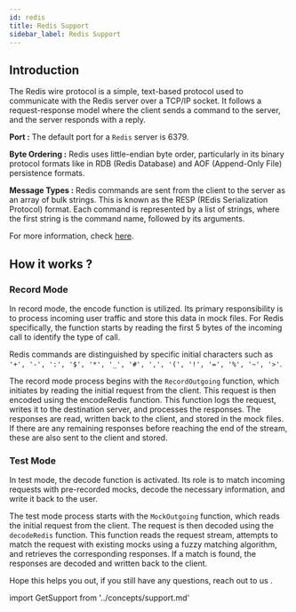 ```yaml
---
id: redis
title: Redis Support
sidebar_label: Redis Support
---
```

<head>
  <title>Redis Support | Keploy Docs</title>
  <meta charSet="utf-8" />
</head>

## Introduction

The Redis wire protocol is a simple, text-based protocol used to communicate with the Redis server over a TCP/IP socket. It follows a request-response model where the client sends a command to the server, and the server responds with a reply.

**Port :** The default port for a `Redis` server is 6379.

**Byte Ordering :** Redis uses little-endian byte order, particularly in its binary protocol formats like in RDB (Redis Database) and AOF (Append-Only File) persistence formats.

**Message Types :** Redis commands are sent from the client to the server as an array of bulk strings. This is known as the RESP (REdis Serialization Protocol) format. Each command is represented by a list of strings, where the first string is the command name, followed by its arguments.

For more information, check [here](https://redis.io/docs/latest/develop/reference/protocol-spec/).

## How it works ?

### Record Mode

In record mode, the encode function is utilized. Its primary responsibility is to process incoming user traffic and store this data in mock files. For Redis specifically, the function starts by reading the first 5 bytes of the incoming call to identify the type of call.

Redis commands are distinguished by specific initial characters such as `'+', '-', ':', '$', '*', '_', '#', ',', '(', '!', '=', '%', '~', '>'`.

The record mode process begins with the `RecordOutgoing` function, which initiates by reading the initial request from the client. This request is then encoded using the encodeRedis function. This function logs the request, writes it to the destination server, and processes the responses. The responses are read, written back to the client, and stored in the mock files. If there are any remaining responses before reaching the end of the stream, these are also sent to the client and stored.

### Test Mode

In test mode, the decode function is activated. Its role is to match incoming requests with pre-recorded mocks, decode the necessary information, and write it back to the user.

The test mode process starts with the `MockOutgoing` function, which reads the initial request from the client. The request is then decoded using the `decodeRedis` function. This function reads the request stream, attempts to match the request with existing mocks using a fuzzy matching algorithm, and retrieves the corresponding responses. If a match is found, the responses are decoded and written back to the client.

Hope this helps you out, if you still have any questions, reach out to us .

import GetSupport from '../concepts/support.md'

<GetSupport/>
